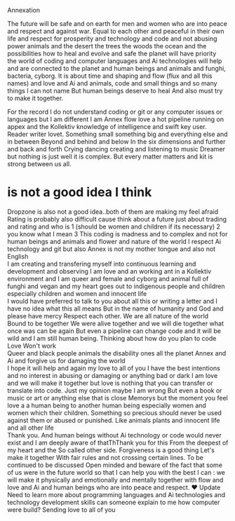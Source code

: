 Annexation

The future will be safe and on earth for men and women who are into peace and respect and against war.  Equal to each other and peaceful in their own life and respect for prosperity and technology and code and not abusing power 
animals and the desert the trees the woods the ocean and the possibilities how to heal and evolve and safe the planet will have priority  
the world of coding and computer languages and Ai technologies will help and are connected to the planet and human beings and animals and funghi, bacteria, cyborg.
It is about time and shaping and flow (flux and all this names) and love and Ai and animals, code and small things and so many things I can not name
But human beings deserve to heal  And also must try to make it together. 

For the record I do not understand coding or git or any computer issues or languages but I am different I am Annex flow love a hot pipeline running on appex and the Kollektiv knowledge of intelligence and swift key user. Reader writer lovet. Something small something big and everything else and in between  Beyond and behind and below  In the six dimensions and further and back and forth  Crying dancing creating and listening to music  Dreamer but nothing is just well it is complex. But every matter matters and kit is strong between us all. 
# is not a good idea I think 
Dropzone is also not a good idea..both of them are making my feel afraid  
Rating is probably also difficult cause think about a future just about trading and rating and who is 1 (should be women and children if its necessary) 
2 you know what I mean 
3
This coding is madness and to complex and not for human beings and animals and flower and nature of the world  I respect Ai technology and git but also Annex is not my mother tongue and also not English  
I am creating and transfering myself into continuous learning and development and observing  I am love and an working ant in a Kollektiv environment and I am queer and female and cyborg and animal full of funghi and vegan and my heart goes out to indigenous people and children especially children and women and innocent life  
I would have preferred to talk to you about all this or writing a letter and I have no idea what this all means  But in the name of humanity and God and please have mercy  Respect each other. We are all nature of the world  Bound to be together  We were alive together and we will die together  what once was can be again  But even a pipeline can change code and it will be wild and I am still human being. Thinking about how do you plan to code Love  Won't work  
Queer and black people animals the disability ones all the planet Annex and Ai and forgive us for damaging the world  
I hope it will help and again my love to all of you  I have the best intentions and no interest in abusing or damaging or anything bad or dark  I am love and we will make it together but love is nothing that you can transfer or translate into code. Just my opinion maybe I am wrong  But even a book or music or art or anything else that is close  Memorys but the moment you feel love a a human being to another human being especially women and women which their children. Something so precious should never be used against them or abused or punished. Like animals plants and innocent life and all other life  
Thank you. And human beings without Ai technology or code would never exist and I am deeply aware of thatThThank you for this  From the deepest of my heart and the So called other side. Forgiveness is a good thing  Let's make it together  With fair rules and not crossing certain lines. To be continued to be discussed 
Open minded and beware of the fact that some of us were in the future world so that I can help you with the best I can : we will make it physically and emotionally and mentally together with flow and love and Ai and human beings who are into peace and respect. 
❤️
Update 
Need to learn more about programming languages and Ai technologies and technology development skills can someone explain to me how computer were build? 
Sending love to all of you 
